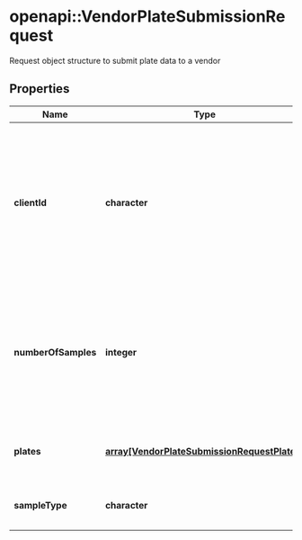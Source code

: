 # openapi::VendorPlateSubmissionRequest

Request object structure to submit plate data to a vendor
## Properties
Name | Type | Description | Notes
------------ | ------------- | ------------- | -------------
**clientId** | **character** | A unique, alpha-numeric ID which identifies the client to the vendor. Used to connect the order to the contract, billing, and contact info. | 
**numberOfSamples** | **integer** | The total number of samples contained in this request. Used for billing and basic validation of the request. | 
**plates** | [**array[VendorPlateSubmissionRequestPlates]**](VendorPlateSubmissionRequest_plates.md) | Array of new plates to be submitted to a vendor | 
**sampleType** | **character** | The type of Samples being submitted | 


